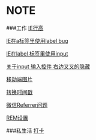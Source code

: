 NOTE
==
###工作
[IE行高](https://github.com/ql9075/one/issues/2 )

[IE在a标签里使用label bug](https://github.com/ql9075/one/issues/3 )

[IE在label 标签里使用input](https://github.com/ql9075/one/issues/4 )

[关于input 输入控件 右边叉叉的隐藏 ](https://github.com/ql9075/one/issues/5 )

[移动端图片](https://github.com/ql9075/one/issues/6 )

[转换时间戳](https://github.com/ql9075/one/issues/7 )

[微信Referrer问题 ](https://github.com/ql9075/one/issues/9)

[REM设置 ](https://github.com/ql9075/one/issues/10)

###私生活 
[打卡](https://github.com/ql9075/one/issues/8 )
